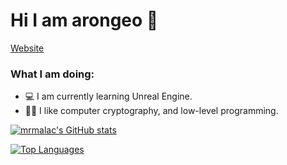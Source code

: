 # Hi I am arongeo 👋

[Website](https://arongeo.com)

### What I am doing:
- 💻 I am currently learning Unreal Engine.
- 👍🏻 I like computer cryptography, and low-level programming.

[![mrmalac's GitHub stats](https://github-readme-stats.vercel.app/api?username=arongeo&theme=dark)](https://github.com/anuraghazra/github-readme-stats)

[![Top Languages](https://github-readme-stats.vercel.app/api/top-langs/?username=arongeo&theme=dark&layout=compact)](https://github.com/anuraghazra/github-readme-stats)

<!--
**mrmalac/mrmalac** is a ✨ _special_ ✨ repository because its `README.md` (this file) appears on your GitHub profile.
